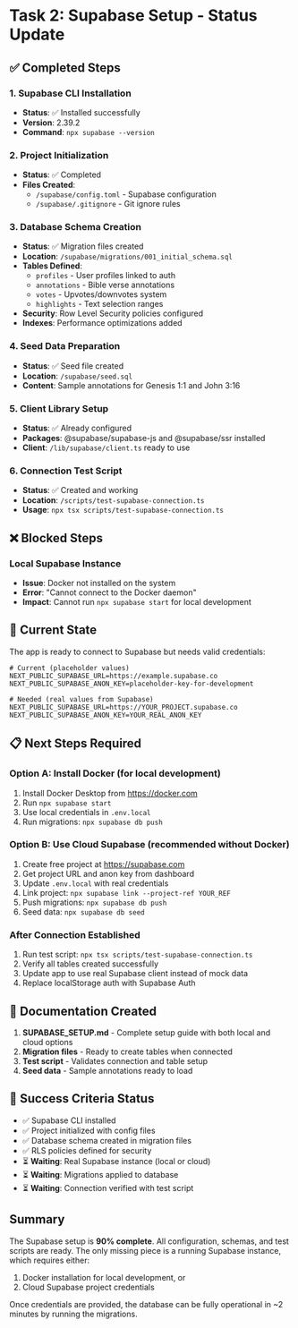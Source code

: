 # Task 2: Supabase Setup - Status Update

## ✅ Completed Steps

### 1. Supabase CLI Installation
- **Status**: ✅ Installed successfully
- **Version**: 2.39.2
- **Command**: `npx supabase --version`

### 2. Project Initialization
- **Status**: ✅ Completed
- **Files Created**:
  - `/supabase/config.toml` - Supabase configuration
  - `/supabase/.gitignore` - Git ignore rules

### 3. Database Schema Creation
- **Status**: ✅ Migration files created
- **Location**: `/supabase/migrations/001_initial_schema.sql`
- **Tables Defined**:
  - `profiles` - User profiles linked to auth
  - `annotations` - Bible verse annotations
  - `votes` - Upvotes/downvotes system
  - `highlights` - Text selection ranges
- **Security**: Row Level Security policies configured
- **Indexes**: Performance optimizations added

### 4. Seed Data Preparation
- **Status**: ✅ Seed file created
- **Location**: `/supabase/seed.sql`
- **Content**: Sample annotations for Genesis 1:1 and John 3:16

### 5. Client Library Setup
- **Status**: ✅ Already configured
- **Packages**: @supabase/supabase-js and @supabase/ssr installed
- **Client**: `/lib/supabase/client.ts` ready to use

### 6. Connection Test Script
- **Status**: ✅ Created and working
- **Location**: `/scripts/test-supabase-connection.ts`
- **Usage**: `npx tsx scripts/test-supabase-connection.ts`

## ❌ Blocked Steps

### Local Supabase Instance
- **Issue**: Docker not installed on the system
- **Error**: "Cannot connect to the Docker daemon"
- **Impact**: Cannot run `npx supabase start` for local development

## 🔄 Current State

The app is ready to connect to Supabase but needs valid credentials:

```env
# Current (placeholder values)
NEXT_PUBLIC_SUPABASE_URL=https://example.supabase.co
NEXT_PUBLIC_SUPABASE_ANON_KEY=placeholder-key-for-development

# Needed (real values from Supabase)
NEXT_PUBLIC_SUPABASE_URL=https://YOUR_PROJECT.supabase.co
NEXT_PUBLIC_SUPABASE_ANON_KEY=YOUR_REAL_ANON_KEY
```

## 📋 Next Steps Required

### Option A: Install Docker (for local development)
1. Install Docker Desktop from https://docker.com
2. Run `npx supabase start`
3. Use local credentials in `.env.local`
4. Run migrations: `npx supabase db push`

### Option B: Use Cloud Supabase (recommended without Docker)
1. Create free project at https://supabase.com
2. Get project URL and anon key from dashboard
3. Update `.env.local` with real credentials
4. Link project: `npx supabase link --project-ref YOUR_REF`
5. Push migrations: `npx supabase db push`
6. Seed data: `npx supabase db seed`

### After Connection Established
1. Run test script: `npx tsx scripts/test-supabase-connection.ts`
2. Verify all tables created successfully
3. Update app to use real Supabase client instead of mock data
4. Replace localStorage auth with Supabase Auth

## 📝 Documentation Created

1. **SUPABASE_SETUP.md** - Complete setup guide with both local and cloud options
2. **Migration files** - Ready to create tables when connected
3. **Test script** - Validates connection and table setup
4. **Seed data** - Sample annotations ready to load

## 🎯 Success Criteria Status

- ✅ Supabase CLI installed
- ✅ Project initialized with config files
- ✅ Database schema created in migration files
- ✅ RLS policies defined for security
- ⏳ **Waiting**: Real Supabase instance (local or cloud)
- ⏳ **Waiting**: Migrations applied to database
- ⏳ **Waiting**: Connection verified with test script

## Summary

The Supabase setup is **90% complete**. All configuration, schemas, and test scripts are ready. The only missing piece is a running Supabase instance, which requires either:
1. Docker installation for local development, or
2. Cloud Supabase project credentials

Once credentials are provided, the database can be fully operational in ~2 minutes by running the migrations.